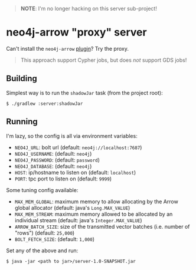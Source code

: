 > **NOTE**: I'm no longer hacking on this server sub-project!

# neo4j-arrow "proxy" server
Can't install the `neo4j-arrow` [plugin](../plugin)? Try the proxy.

> This approach support Cypher jobs, but does *not* support GDS jobs!

## Building
Simplest way is to run the `shadowJar` task (from the project root):

```
$ ./gradlew :server:shadowJar
```

## Running
I'm lazy, so the config is all via environment variables:

* `NEO4J_URL`: bolt url (default: `neo4j://localhost:7687`)
* `NEO4J_USERNAME`: (default: `neo4j`)
* `NEO4J_PASSWORD`: (default: `password`)
* `NEO4J_DATABASE`: (default: `neo4j`)
* `HOST`: ip/hostname to listen on (default: `localhost`)
* `PORT`: tpc port to listen on (default: `9999`)

Some tuning config available:

* `MAX_MEM_GLOBAL`: maximum memory to allow allocating by the Arrow global 
  allocator (default: java's `Long.MAX_VALUE`)
* `MAX_MEM_STREAM`: maximum memory allowed to be allocated by an individual 
  stream (default: java's `Integer.MAX_VALUE`)
* `ARROW_BATCH_SIZE`: size of the transmitted vector batches (i.e. number of 
  "rows") (default: `25,000`)
* `BOLT_FETCH_SIZE`: (default: `1,000`)

Set any of the above and run:

```
$ java -jar <path to jar>/server-1.0-SNAPSHOT.jar
```